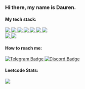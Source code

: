 ### Hi there, my name is Dauren. 

#### My tech stack:
<div id="badges">
  <a href="https://www.python.org">
  <img src="https://img.shields.io/badge/Python-blue?style=for-the-badge&logo=Python&logoColor=white"/>
 </a>
  <a href="https://www.oracle.com/database/">
  <img src="https://img.shields.io/badge/oracle-blue?style=for-the-badge&logo=oracle&logoColor=white"/>
 </a>
 <a href="https://jupyter.org/">
  <img src="https://img.shields.io/badge/Jupyter-blue?style=for-the-badge&logo=Jupyter&logoColor=white"/>
 </a>
 <a href="https://numpy.org/">
  <img src="https://img.shields.io/badge/NumPy-blue?style=for-the-badge&logo=NumPy&logoColor=white"/>
  </a>
 <a href="https://pandas.pydata.org/">
  <img src="https://img.shields.io/badge/Pandas-blue?style=for-the-badge&logo=Pandas&logoColor=white"/>
 </a>
 <a href="https://scipy.org">
  <img src="https://img.shields.io/badge/scipy-blue?style=for-the-badge&logo=scipy&logoColor=white"/>
 </a>
 <a href="https://plotly.com/">
  <img src="https://img.shields.io/badge/plotly-blue?style=for-the-badge&logo=plotly&logoColor=white"/>
 </a>  
  <br>
 <a href="https://www.microsoft.com/en-us/sql-server/sql-server-2019">  
  <img src="https://img.shields.io/badge/Microsoft SQL Server-blue?style=for-the-badge&logo=Microsoft SQL Server&logoColor=white"/>  
 </a>
 <a href="https://cloud.google.com/bigquery">  
  <img src="https://img.shields.io/badge/Google%20BigQuery-blue?style=for-the-badge&logo=bigquery&logoColor=white%22%20alt=%22Pandas%20Badge%22/"/>  
  </a>
</div>


#### How to reach me: 
<div id="links">
 <a href="https://t.me/peacemaker_dott">
  <img src="https://img.shields.io/badge/Telegram-orange?style=for-the-badge&logo=telegram&logoColor=white" alt="Telegram Badge"/>
 </a>
 <a href="https://discordapp.com/users/450079878046416896">
  <img src="https://img.shields.io/badge/Discord-orange?style=for-the-badge&logo=Discord&logoColor=white" alt="Discord Badge"/>
 </a>
</div>

#### Leetcode Stats:

![](https://leetcard.jacoblin.cool/PeacemakerDott?ext=heatmap)
